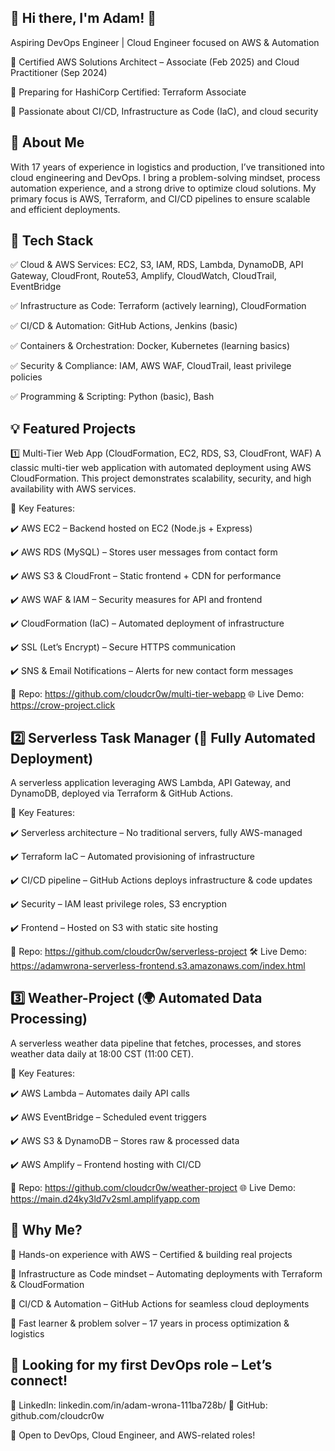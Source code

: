 ## 🚀 Hi there, I'm Adam! 👋
Aspiring DevOps Engineer | Cloud Engineer focused on AWS & Automation

🔹 Certified AWS Solutions Architect – Associate (Feb 2025) and Cloud Practitioner (Sep 2024)

🔹 Preparing for HashiCorp Certified: Terraform Associate

🔹 Passionate about CI/CD, Infrastructure as Code (IaC), and cloud security

## 📌 About Me

With 17 years of experience in logistics and production, I’ve transitioned into cloud engineering and DevOps. I bring a problem-solving mindset, process automation experience, and a strong drive to optimize cloud solutions. My primary focus is AWS, Terraform, and CI/CD pipelines to ensure scalable and efficient deployments.

## 🔧 Tech Stack 

✅ Cloud & AWS Services: EC2, S3, IAM, RDS, Lambda, DynamoDB, API Gateway, CloudFront, Route53, Amplify, CloudWatch, CloudTrail, EventBridge

✅ Infrastructure as Code: Terraform (actively learning), CloudFormation

✅ CI/CD & Automation: GitHub Actions, Jenkins (basic)

✅ Containers & Orchestration: Docker, Kubernetes (learning basics)

✅ Security & Compliance: IAM, AWS WAF, CloudTrail, least privilege policies

✅ Programming & Scripting: Python (basic), Bash

## 💡 Featured Projects


1️⃣ Multi-Tier Web App (CloudFormation, EC2, RDS, S3, CloudFront, WAF)
A classic multi-tier web application with automated deployment using AWS CloudFormation. This project demonstrates scalability, security, and high availability with AWS services.

📌 Key Features:

✔️ AWS EC2 – Backend hosted on EC2 (Node.js + Express)

✔️ AWS RDS (MySQL) – Stores user messages from contact form

✔️ AWS S3 & CloudFront – Static frontend + CDN for performance

✔️ AWS WAF & IAM – Security measures for API and frontend

✔️ CloudFormation (IaC) – Automated deployment of infrastructure

✔️ SSL (Let’s Encrypt) – Secure HTTPS communication

✔️ SNS & Email Notifications – Alerts for new contact form messages

🔗 Repo: https://github.com/cloudcr0w/multi-tier-webapp
🌐 Live Demo: https://crow-project.click



## 2️⃣ Serverless Task Manager (🚀 Fully Automated Deployment)
A serverless application leveraging AWS Lambda, API Gateway, and DynamoDB, deployed via Terraform & GitHub Actions.

📌 Key Features:

✔️ Serverless architecture – No traditional servers, fully AWS-managed

✔️ Terraform IaC – Automated provisioning of infrastructure

✔️ CI/CD pipeline – GitHub Actions deploys infrastructure & code updates

✔️ Security – IAM least privilege roles, S3 encryption

✔️ Frontend – Hosted on S3 with static site hosting

🔗 Repo: https://github.com/cloudcr0w/serverless-project
🛠 Live Demo: https://adamwrona-serverless-frontend.s3.amazonaws.com/index.html



## 3️⃣ Weather-Project (🌍 Automated Data Processing)

A serverless weather data pipeline that fetches, processes, and stores weather data daily at 18:00 CST (11:00 CET).

📌 Key Features:

✔️ AWS Lambda – Automates daily API calls

✔️ AWS EventBridge – Scheduled event triggers

✔️ AWS S3 & DynamoDB – Stores raw & processed data

✔️ AWS Amplify – Frontend hosting with CI/CD

🔗 Repo: https://github.com/cloudcr0w/weather-project
🌐 Live Demo: https://main.d24ky3ld7v2sml.amplifyapp.com


## 📢 Why Me?

🔹 Hands-on experience with AWS – Certified & building real projects

🔹 Infrastructure as Code mindset – Automating deployments with Terraform & CloudFormation

🔹 CI/CD & Automation – GitHub Actions for seamless cloud deployments

🔹 Fast learner & problem solver – 17 years in process optimization & logistics


## 📩 Looking for my first DevOps role – Let’s connect!

📌 LinkedIn: linkedin.com/in/adam-wrona-111ba728b/
📌 GitHub: github.com/cloudcr0w

🚀 Open to DevOps, Cloud Engineer, and AWS-related roles!



